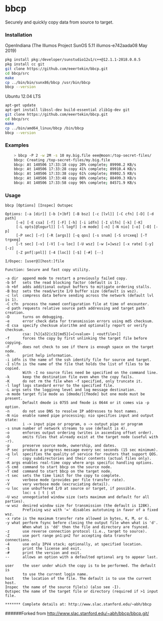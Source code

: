bbcp
====

Securely and quickly copy data from source to target.

### Installation

OpenIndiana (The Illumos Project SunOS 5.11 illumos-e742aada08 May 2019)

```sh
pkg install pkg:/developer/sunstudio12u1/c++@12.1.1-2018.0.0.5
pkg install cc git
git clone https://github.com/eeertekin/bbcp.git
cd bbcp/src
make
cp ../bin/bin/sunx86/bbcp /usr/bin/bbcp
bbcp --version
```

Ubuntu 12.04 LTS

```sh
apt-get update
apt-get install libssl-dev build-essential zlib1g-dev git
git clone https://github.com/eeertekin/bbcp.git
cd bbcp/src
make
cp ../bin/amd64_linux/bbcp /bin/bbcp
bbcp --version
```

### Examples
```sh
    > bbcp -P 2 -w 2M -s 10 my.big.file eee@moon:/top-secret-files/
    bbcp: Creating /top-secret-files/my.big.file
    bbcp: At 140506 17:33:18 copy 20% complete; 89998.2 KB/s
    bbcp: At 140506 17:33:28 copy 41% complete; 89910.4 KB/s
    bbcp: At 140506 17:33:38 copy 61% complete; 89802.5 KB/s
    bbcp: At 140506 17:33:48 copy 80% complete; 88499.3 KB/s
    bbcp: At 140506 17:33:58 copy 96% complete; 84571.9 KB/s
```

### Usage

    bbcp [Options] [Inspec] Outspec

    Options: [-a [dir]] [-b [+]bf] [-B bsz] [-c [lvl]] [-C cfn] [-D] [-d path]
         [-e] [-E csa] [-f] [-F] [-h] [-i idfn] [-I slfn] [-k] [-K]
         [-L opts[@logurl]] [-l logf] [-m mode] [-n] [-N nio] [-o] [-O] [-p]
         [-P sec] [-r] [-R [args]] [-q qos] [-s snum] [-S srcxeq] [-T trgxeq]
         [-t sec] [-v] [-V] [-u loc] [-U wsz] [-w [=]wsz] [-x rate] [-y] [-z]
         [-Z pnf[:pnl]] [-4 [loc]] [-$] [-#] [--]

    I/Ospec: [user@][host:]file

    Function: Secure and fast copy utility.
    
    -a dir  append mode to restart a previously failed copy.
    -b bf   sets the read blocking factor (default is 1).
    -b +bf  adds additional output buffers to mitigate ordering stalls.
    -B bsz  sets the read/write I/O buffer size (default is wsz).
    -c lvl  compress data before sending across the network (default lvl is 1).
    -C cfn  process the named configuration file at time of encounter.
    -d path requests relative source path addressing and target path creation.
    -D      turns on debugging.
    -e      error check data for transmission errors using md5 checksum.
    -E csa  specify checksum alorithm and optionally report or verify checksum.
            csa: [%]{a32|c32|md5}[=[<value> | <outfile>]]
    -f      forces the copy by first unlinking the target file before copying.
    -F      does not check to see if there is enough space on the target node.
    -h      print help information.
    -i idfn is the name of the ssh identify file for source and target.
    -I slfn is the name of the file that holds the list of files to be copied.
            With -I no source files need be specified on the command line.
    -k      keep the destination file even when the copy fails.
    -K      do not rm the file when -f specified, only truncate it.
    -l logf logs standard error to the specified file.
    -L args sets the logginng level and log message destination.
    -m mode target file mode as [dmode/][fmode] but one mode must be present.
            Default dmode is 0755 and fmode is 0644 or it comes via -p option.
    -n      do not use DNS to resolve IP addresses to host names.
    -N nio  enable named pipe processing; nio specifies input and output state:
            i -> input pipe or program, o -> output pipe or program
    -s snum number of network streams to use (default is 4).
    -o      enforces output ordering (writes in ascending offset order).
    -O      omits files that already exist at the target node (useful with -r).
    -p      preserve source mode, ownership, and dates.
    -P sec  produce a progress message every sec seconds (15 sec minimum).
    -q lvl  specifies the quality of service for routers that support QOS.
    -r      copy subdirectories and their contents (actual files only).
    -R args enables real-time copy where args specific handling options.
    -S cmd  command to start bbcp on the source node.
    -T cmd  command to start bbcp on the target node.
    -t sec  sets the time limit for the copy to complete.
    -v      verbose mode (provides per file transfer rate).
    -V      very verbose mode (excruciating detail).
    -u loc  use unbuffered I/O at source or target, if possible.
            loc: s | t | st
    -U wsz  unnegotiated window size (sets maximum and default for all parties).
    -w wsz  desired window size for transmission (the default is 128K).
            Prefixing wsz with '=' disables autotuning in favor of a fixed wsz.
    -x rate is the maximum transfer rate allowed in bytes, K, M, or G.
    -y what perform fsync before closing the output file when what is 'd'.
            When what is 'dd' then the file and directory are fsynced.
    -z      use reverse connection protocol (i.e., target to source).
    -Z      use port range pn1:pn2 for accepting data transfer connections.
    -4      use only IPV4 stack; optionally, at specified location.
    -$      print the license and exit.
    -#      print the version and exit.
    --      allows an option with a defaulted optional arg to appear last.
    
    user    the user under which the copy is to be performed. The default is
            to use the current login name.
    host    the location of the file. The default is to use the current host.
    Inspec  the name of the source file(s) (also see -I).
    Outspec the name of the target file or directory (required if >1 input file.
    
    ******* Complete details at: http://www.slac.stanford.edu/~abh/bbcp




######Forked from http://www.slac.stanford.edu/~abh/bbcp/bbcp.git/
